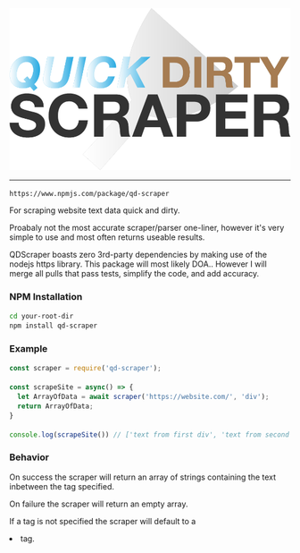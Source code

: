 <p align="center">
  <img src="https://github.com/benlazzero/Quick-Dirty-Scrape/blob/main/logo.png?raw=true">
</p>

------------------------------------
`https://www.npmjs.com/package/qd-scraper`

For scraping website text data quick and dirty.

Proabaly not the most accurate scraper/parser one-liner, however it's very simple to use and most often returns useable results.

QDScraper boasts zero 3rd-party dependencies by making use of the nodejs https library. This package will most likely DOA.. 
However I will merge all pulls that pass tests, simplify the code, and add accuracy.

### NPM Installation

```bash
cd your-root-dir
npm install qd-scraper 
```

### Example

```javascript
const scraper = require('qd-scraper');

const scrapeSite = async() => {
  let ArrayOfData = await scraper('https://website.com/', 'div');
  return ArrayOfData;
}

console.log(scrapeSite()) // ['text from first div', 'text from second div'...]
```

### Behavior 

On success the scraper will return an array of strings containing the text inbetween the tag specified.

On failure the scraper will return an empty array.

If a tag is not specified the scraper will default to a <li> tag.
